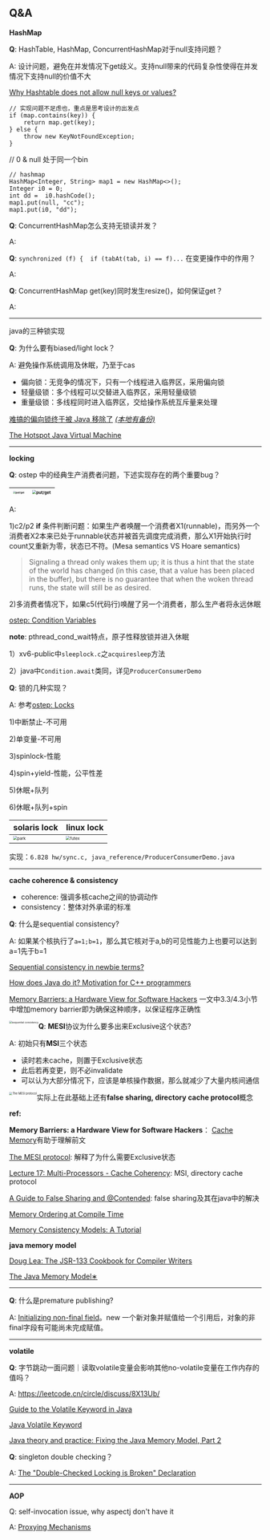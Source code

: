 ## Q&A

**HashMap**

**Q**: HashTable, HashMap, ConcurrentHashMap对于null支持问题？

A: 设计问题，避免在并发情况下get歧义。支持null带来的代码复杂性使得在并发情况下支持null的价值不大

[Why Hashtable does not allow null keys or values?](https://stackoverflow.com/questions/11981852/why-hashtable-does-not-allow-null-keys-or-values)

```
// 实现问题不足虑也，重点是思考设计的出发点
if (map.contains(key)) {
    return map.get(key);
} else {
    throw new KeyNotFoundException;
}
```

// 0 & null 处于同一个bin

```
// hashmap
HashMap<Integer, String> map1 = new HashMap<>();
Integer i0 = 0;
int dd =  i0.hashCode();
map1.put(null, "cc");
map1.put(i0, "dd");
```



**Q**: ConcurrentHashMap怎么支持无锁读并发？

A: 



**Q**: `synchronized (f) {  if (tabAt(tab, i) == f)...` 在变更操作中的作用？

A: 



**Q**: ConcurrentHashMap get(key)同时发生resize()，如何保证get？

A: 

------

java的三种锁实现

**Q**: 为什么要有biased/light lock？

A: 避免操作系统调用及休眠，乃至于cas

- 偏向锁：无竞争的情况下，只有一个线程进入临界区，采用偏向锁
- 轻量级锁：多个线程可以交替进入临界区，采用轻量级锁
- 重量级锁：多线程同时进入临界区，交给操作系统互斥量来处理

[难搞的偏向锁终于被 Java 移除了](https://segmentfault.com/a/1190000041194920) <u>*(本地有备份)*</u>

[The Hotspot Java Virtual Machine](https://www.cs.princeton.edu/picasso/mats/HotspotOverview.pdf)





------

**locking**

**Q**: ostep 中的经典生产消费者问题，下述实现存在的两个重要bug？

| <img src="https://user-images.githubusercontent.com/2216435/277291077-fabceceb-5f88-4bce-8b5b-955b08c487c2.png" alt="put/get" style="zoom:30%; float: left;" /> | <img src="https://user-images.githubusercontent.com/2216435/277291821-f711c075-6d81-40a1-975f-76c52fd93f52.png" alt="put/get" style="zoom:50%; float: left;" /> |
| ------------------------------------------------------------ | ------------------------------------------------------------ |

A: 

1)c2/p2 **if** 条件判断问题：如果生产者唤醒一个消费者X1(runnable)，而另外一个消费者X2本来已处于runnable状态并被首先调度完成消费，那么X1开始执行时count又重新为零，状态已不符。(Mesa semantics VS Hoare semantics)

> Signaling a thread only wakes them up; it is thus a hint that the state of the world has changed (in this case, that a value has been placed in the buffer), but there is no guarantee that when the woken thread runs, the state will still be as desired.

2)多消费者情况下，如果c5(代码行)唤醒了另一个消费者，那么生产者将永远休眠

[ostep: Condition Variables](https://pages.cs.wisc.edu/~remzi/OSTEP/threads-cv.pdf)

**note**: pthread_cond_wait特点，原子性释放锁并进入休眠

1）xv6-public中`sleeplock.c`之`acquiresleep`方法

2）java中`Condition.await`类同，详见`ProducerConsumerDemo`



**Q**: 锁的几种实现？

A: 参考[ostep: Locks](https://pages.cs.wisc.edu/~remzi/OSTEP/threads-locks.pdf)

1)中断禁止-不可用

2)单变量-不可用

3)spinlock-性能

4)spin+yield-性能，公平性差

5)休眠+队列

6)休眠+队列+spin

| solaris lock                                                 | linux lock                                                   |
| ------------------------------------------------------------ | ------------------------------------------------------------ |
| <img src="https://user-images.githubusercontent.com/2216435/277613454-636a405a-63eb-4634-aec1-01a9937db866.png" alt="park" style="zoom:50%; float: left;" /> | <img src="https://user-images.githubusercontent.com/2216435/277614140-8a2890b8-2135-4a01-a1b6-62441ded5e68.png" alt="futex" style="zoom:50%; float: left;" /> |

实现：`6.828 hw/sync.c, java_reference/ProducerConsumerDemo.java`

------

**cache coherence & consistency**

- coherence: 强调多核cache之间的协调动作
- consistency：整体对外承诺的标准



**Q**: 什么是sequential consistency?

A: 如果某个核执行了`a=1;b=1`，那么其它核对于a,b的可见性能力上也要可以达到a=1先于b=1

[Sequential consistency in newbie terms?](https://stackoverflow.com/questions/54493739/sequential-consistency-in-newbie-terms) 

[How does Java do it? Motivation for C++ programmers](https://bartoszmilewski.com/2008/11/11/who-ordered-sequential-consistency/)

<u>Memory Barriers: a Hardware View for Software Hackers</u> 一文中3.3/4.3小节中增加memory barrier即为确保这种顺序，以保证程序正确性

<img src="https://user-images.githubusercontent.com/2216435/278514361-4540a1e8-0546-411b-9fe7-c78c52db1adf.png" alt="sequential consistency" style="zoom:35%; float: left;" />



**Q**: **MESI**协议为什么要多出来Exclusive这个状态?

A: 初始只有**MSI**三个状态

* 读时若未cache，则置于Exclusive状态
* 此后若再变更，则不必invalidate
* 可以认为大部分情况下，应该是单核操作数据，那么就减少了大量内核间通信

<img src="https://user-images.githubusercontent.com/2216435/281074573-fa3a2dac-b656-4cab-9cf5-2fd042e21fb0.png" alt="The MESI protocol" style="zoom:40%; float: left;" />

实际上在此基础上还有**false sharing, directory cache protocol**概念



**ref:**

**Memory Barriers: a Hardware View for Software Hackers**： [Cache Memory](https://homepage.divms.uiowa.edu/~ghosh/6016.8.pdf)有助于理解前文

[The MESI protocol](https://people.cs.pitt.edu/~melhem/courses/2410p/ch5-4.pdf): 解释了为什么需要Exclusive状态

[Lecture 17: Multi-Processors - Cache Coherency](https://inst.eecs.berkeley.edu/~cs152/sp22/lectures/L17-Coherence.pdf): MSI, directory cache protocol

[A Guide to False Sharing and @Contended](https://www.baeldung.com/java-false-sharing-contended#false-sharing): false sharing及其在java中的解决

[Memory Ordering at Compile Time](https://preshing.com/20120625/memory-ordering-at-compile-time/)

[Memory Consistency Models: A Tutorial](https://www.cs.utexas.edu/~bornholt/post/memory-models.html)





**java memory model**

[Doug Lea: The JSR-133 Cookbook for Compiler Writers](https://gee.cs.oswego.edu/dl/jmm/cookbook.html)

[The Java Memory Model∗](https://www.cs.tufts.edu/comp/150FP/archive/bill-pugh/java.pdf)

------



**Q**: 什么是premature publishing?

A: [Initializing non-final field](https://stackoverflow.com/questions/31223219/initializing-non-final-field)。new 一个新对象并赋值给一个引用后，对象的非final字段有可能尚未完成赋值。



------

**volatile**

**Q**: 字节跳动一面问题｜读取volatile变量会影响其他no-volatile变量在工作内存的值吗？

A: https://leetcode.cn/circle/discuss/8X13Ub/

[Guide to the Volatile Keyword in Java](https://www.baeldung.com/java-volatile)

[Java Volatile Keyword](https://jenkov.com/tutorials/java-concurrency/volatile.html#full-volatile-visibility-guarantee)

[Java theory and practice: Fixing the Java Memory Model, Part 2](https://archive.ph/pHqcD#selection-333.0-340.0)



**Q**: singleton double checking？

A: [The "Double-Checked Locking is Broken" Declaration](https://www.cs.umd.edu/~pugh/java/memoryModel/DoubleCheckedLocking.html)

------

**AOP**

Q: self-invocation issue, why aspectj don't have it

A: [Proxying Mechanisms](https://docs.spring.io/spring-framework/reference/core/aop/proxying.html#aop-understanding-aop-proxies)
